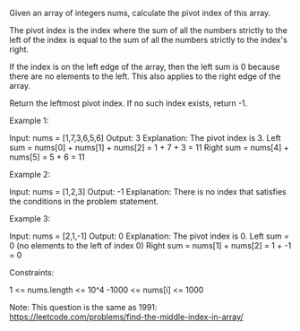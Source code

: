 Given an array of integers nums, calculate the pivot index of this array.

The pivot index is the index where the sum of all the numbers strictly to the
left of the index is equal to the sum of all the numbers strictly to the
index's right.

If the index is on the left edge of the array, then the left sum is 0 because
there are no elements to the left. This also applies to the right edge of the
array.

Return the leftmost pivot index. If no such index exists, return -1.


Example 1:


Input: nums = [1,7,3,6,5,6]
Output: 3
Explanation:
The pivot index is 3.
Left sum = nums[0] + nums[1] + nums[2] = 1 + 7 + 3 = 11
Right sum = nums[4] + nums[5] = 5 + 6 = 11


Example 2:


Input: nums = [1,2,3]
Output: -1
Explanation:
There is no index that satisfies the conditions in the problem statement.

Example 3:


Input: nums = [2,1,-1]
Output: 0
Explanation:
The pivot index is 0.
Left sum = 0 (no elements to the left of index 0)
Right sum = nums[1] + nums[2] = 1 + -1 = 0



Constraints:


1 <= nums.length <= 10^4
-1000 <= nums[i] <= 1000



Note: This question is the same as 1991:
https://leetcode.com/problems/find-the-middle-index-in-array/



